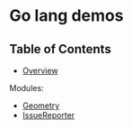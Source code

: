 Go lang demos
======================


Table of Contents
-----------------

- [Overview](#overview)

Modules:
- [Geometry](#geometry)
- [IssueReporter](#issue_reporter)
